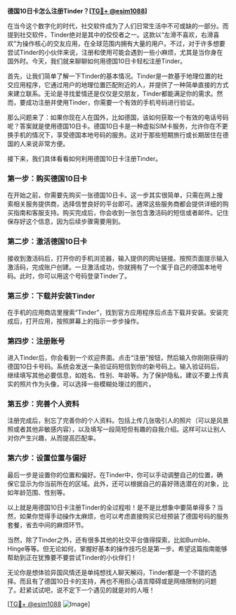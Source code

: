 **德国10日卡怎么注册Tinder？[[TG💪+ @esim1088](https://t.me/s/esim1088)]**

在当今这个数字化的时代，社交软件成为了人们日常生活中不可或缺的一部分。而提到社交软件，Tinder绝对是其中的佼佼者之一。这款以“左滑不喜欢，右滑喜欢”为操作核心的交友应用，在全球范围内拥有大量的用户。不过，对于许多想要尝试Tinder的小伙伴来说，注册和使用可能会遇到一些小麻烦，尤其是当你身在国外时。今天，我们就来聊聊如何用德国10日卡轻松注册Tinder。

首先，让我们简单了解一下Tinder的基本情况。Tinder是一款基于地理位置的社交应用程序，它通过用户的地理位置匹配附近的人，并提供了一种简单直接的方式来建立联系。无论是寻找爱情还是仅仅是交朋友，Tinder都能满足你的需求。然而，要成功注册并使用Tinder，你需要一个有效的手机号码进行验证。

那么问题来了：如果你现在人在国外，比如德国，该如何获取一个有效的电话号码呢？答案就是使用德国10日卡。德国10日卡是一种虚拟SIM卡服务，允许你在不更换手机的情况下，享受德国本地号码的服务。这对于那些短期旅行或长期居住在德国的人来说非常方便。

接下来，我们具体看看如何利用德国10日卡注册Tinder。

### **第一步：购买德国10日卡**
在开始之前，你需要先购买一张德国10日卡。这一步其实很简单，只需在网上搜索相关服务提供商，选择信誉良好的平台即可。通常这些服务商都会提供详细的购买指南和客服支持。购买完成后，你会收到一张包含激活码的短信或者邮件。记住保存好这个信息，因为后续步骤需要用到。

### **第二步：激活德国10日卡**
接收到激活码后，打开你的手机浏览器，输入提供的网址链接。按照页面提示输入激活码，完成账户创建。一旦激活成功，你就拥有了一个属于自己的德国本地号码。此时，你可以用这个号码登录Tinder了。

### **第三步：下载并安装Tinder**
在手机的应用商店里搜索“Tinder”，找到官方应用程序后点击下载并安装。安装完成后，打开应用，按照屏幕上的指示一步步操作。

### **第四步：注册账号**
进入Tinder后，你会看到一个欢迎界面。点击“注册”按钮，然后输入你刚刚获得的德国10日卡号码。系统会发送一条验证码短信到你的新号码上。输入验证码后，继续填写其他必要信息，如姓名、性别、年龄等。为了保护隐私，建议不要上传真实的照片作为头像，可以选择一些模糊处理过的图片。

### **第五步：完善个人资料**
注册完成后，别忘了完善你的个人资料。包括上传几张吸引人的照片（可以是风景照或者其他非敏感内容），以及填写一段简短但有趣的自我介绍。这样可以让别人对你产生兴趣，从而提高匹配率。

### **第六步：设置位置与偏好**
最后一步是设置你的位置和偏好。在Tinder中，你可以手动调整自己的位置，确保它显示为你当前所在的区域。此外，还可以根据自己的喜好筛选潜在的对象，比如年龄范围、性别等。

以上就是用德国10日卡注册Tinder的全过程啦！是不是比想象中要简单得多？当然，如果你觉得手动操作太麻烦，也可以考虑直接购买已经预装了德国号码的服务套餐，省去中间的麻烦环节。

当然，除了Tinder之外，还有很多其他的社交平台值得探索，比如Bumble、Hinge等等。但无论如何，掌握好基本的操作技巧总是第一步。希望这篇指南能够帮助到正在犹豫要不要尝试Tinder的小伙伴们！

无论你是想体验异国风情还是单纯想找人聊天解闷，Tinder都是一个不错的选择。而且有了德国10日卡的支持，再也不用担心语言障碍或是网络限制的问题了。赶紧试试吧，说不定下一个遇见的就是对的人哦！

[[TG💪+ @esim1088](https://t.me/s/esim1088) ![Image](https://i.postimg.cc/4NQfJmqS/Snipaste-2025-05-13-00-14-12.png)]